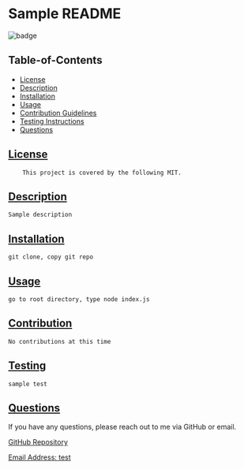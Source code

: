 # Sample README

![badge](https://img.shields.io/badge/license-MIT-green)

## Table-of-Contents

* [License](#license)
* [Description](#description)
* [Installation](#installation)
* [Usage](#usage)
* [Contribution Guidelines](#contribution)
* [Testing Instructions](#testing)
* [Questions](#questions)

## [License](#table-of-contents)

        This project is covered by the following MIT.
        

## [Description](#table-of-contents)

    Sample description
    
## [Installation](#table-of-contents)

    git clone, copy git repo

## [Usage](#table-of-contents)

    go to root directory, type node index.js

## [Contribution](#table-of-contents)

    No contributions at this time

## [Testing](#table-of-contents)

    sample test

## [Questions](#table-of-contents)

If you have any questions, please reach out to me via GitHub or email.

   [GitHub Repository](https://github.com/test)

   [Email Address: test](mailto:test)
